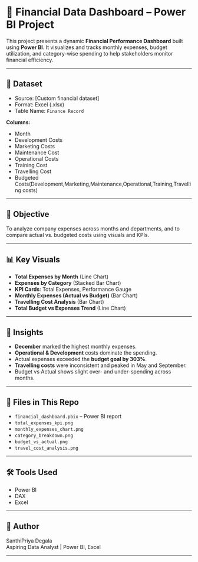 # 💼 Financial Data Dashboard – Power BI Project

This project presents a dynamic **Financial Performance Dashboard** built using **Power BI**. It visualizes and tracks monthly expenses, budget utilization, and category-wise spending to help stakeholders monitor financial efficiency.

---

## 📁 Dataset

- Source: [Custom financial dataset]
- Format: Excel (.xlsx)
- Table Name: `Finance Record`

**Columns:**
- Month
- Development Costs
- Marketing Costs
- Maintenance Cost
- Operational Costs
- Training Cost
- Travelling Cost
- Budgeted Costs(Development,Marketing,Maintenance,Operational,Training,Travelling costs)

---

## 🎯 Objective

To analyze company expenses across months and departments, and to compare actual vs. budgeted costs using visuals and KPIs.

---

## 📊 Key Visuals

- **Total Expenses by Month** (Line Chart)
- **Expenses by Category** (Stacked Bar Chart)
- **KPI Cards**: Total Expenses, Performance Gauge
- **Monthly Expenses (Actual vs Budget)** (Bar Chart)
- **Travelling Cost Analysis** (Bar Chart)
- **Total Budget vs Expenses Trend** (Line Chart)

---

## 📌 Insights

- **December** marked the highest monthly expenses.
- **Operational & Development** costs dominate the spending.
- Actual expenses exceeded the **budget goal by 303%**.
- **Travelling costs** were inconsistent and peaked in May and September.
- Budget vs Actual shows slight over- and under-spending across months.

---

## 📁 Files in This Repo

- `financial_dashboard.pbix` – Power BI report
- `total_expenses_kpi.png`
- `monthly_expenses_chart.png`
- `category_breakdown.png`
- `budget_vs_actual.png`
- `travel_cost_analysis.png`

---

## 🛠️ Tools Used

- Power BI
- DAX
- Excel

---

## 📌 Author

SanthiPriya Degala  
Aspiring Data Analyst | Power BI, Excel

---



